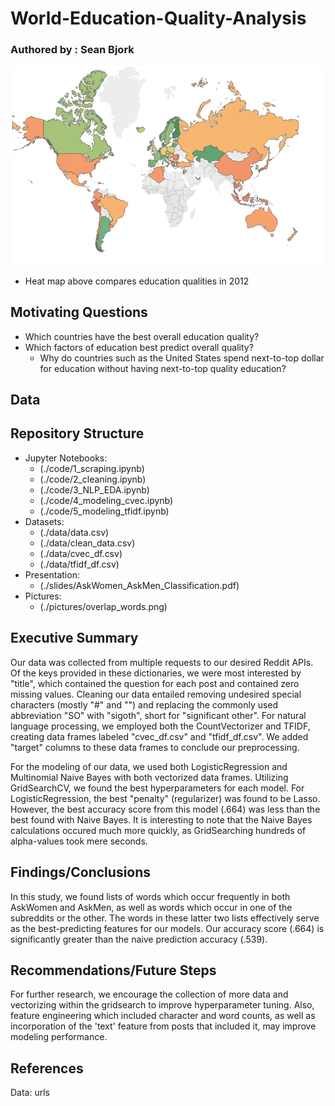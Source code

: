 # World-Education-Quality-Analysis
### Authored by : Sean Bjork

![](./visuals/ed_qual_2012.png)
- Heat map above compares education qualities in 2012

## Motivating Questions

- Which countries have the best overall education quality?
- Which factors of education best predict overall quality?
  - Why do countries such as the United States spend next-to-top dollar for education without having next-to-top quality education?

## Data

 

## Repository Structure
- Jupyter Notebooks:
  - (./code/1_scraping.ipynb)
  - (./code/2_cleaning.ipynb)
  - (./code/3_NLP_EDA.ipynb)
  - (./code/4_modeling_cvec.ipynb)
  - (./code/5_modeling_tfidf.ipynb)
- Datasets:
  - (./data/data.csv)
  - (./data/clean_data.csv)
  - (./data/cvec_df.csv)
  - (./data/tfidf_df.csv)
- Presentation:
  - (./slides/AskWomen_AskMen_Classification.pdf)
- Pictures:
  - (./pictures/overlap_words.png)

## Executive Summary
Our data was collected from multiple requests to our desired Reddit APIs. Of the keys provided in these dictionaries, we were most interested by "title", which contained the question for each post and contained zero missing values. Cleaning our data entailed removing undesired special characters (mostly "#" and "\") and replacing the commonly used abbreviation "SO" with "sigoth", short for "significant other". For natural language processing, we employed both the CountVectorizer and TFIDF, creating data frames labeled "cvec_df.csv" and "tfidf_df.csv". We added "target" columns to these data frames to conclude our preprocessing.

For the modeling of our data, we used both LogisticRegression and Multinomial Naive Bayes with both vectorized data frames. Utilizing GridSearchCV, we found the best hyperparameters for each model. For LogisticRegression, the best "penalty" (regularizer) was found to be Lasso. However, the best accuracy score from this model (.664) was less than the best found with Naive Bayes. It is interesting to note that the Naive Bayes calculations occured much more quickly, as GridSearching hundreds of alpha-values took mere seconds.

## Findings/Conclusions
In this study, we found lists of words which occur frequently in both AskWomen and AskMen, as well as words which occur in one of the subreddits or the other. The words in these latter two lists effectively serve as the best-predicting features for our models. Our accuracy score (.664) is significantly greater than the naive prediction accuracy (.539).

## Recommendations/Future Steps
For further research, we encourage the collection of more data and vectorizing within the gridsearch to improve hyperparameter tuning. Also, feature engineering which included character and word counts, as well as incorporation of the 'text' feature from posts that included it, may improve modeling performance.


## References
Data:
urls
